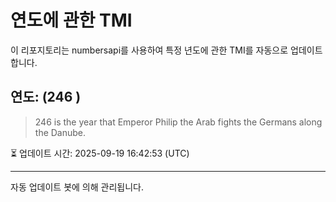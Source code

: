 
# 연도에 관한 TMI

이 리포지토리는 numbersapi를 사용하여 특정 년도에 관한 TMI를 자동으로 업데이트합니다.

## 연도: (246 )
> 246 is the year that Emperor Philip the Arab fights the Germans along the Danube.

⏳ 업데이트 시간: 2025-09-19 16:42:53 (UTC)

---
자동 업데이트 봇에 의해 관리됩니다.
